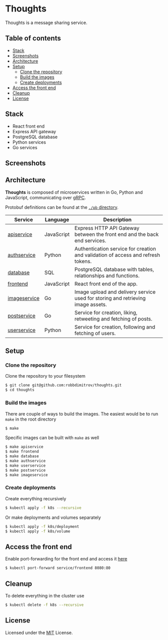 # Thoughts

Thoughts is a message sharing service.

## Table of contents

- [Stack](#stack)
- [Screenshots](#screenshots)
- [Architecture](#architecture)
- [Setup](#setup)
  - [Clone the repository](#clone-the-repository)
  - [Build the images](#build-the-images)
  - [Create deployments](#create-deployments)
- [Access the front end](#access-the-front-end)
- [Cleanup](#cleanup)
- [License](#license)

## Stack

- React front end
- Express API gateway
- PostgreSQL database
- Python services
- Go services

## Screenshots

## Architecture

**Thoughts** is composed of microservices written in Go, Python and JavaScript, communicating over [gRPC](https://github.com/grpc/grpc).

Protobuf definitions can be found at the [`./pb` directory](./pb).

| Service | Language | Description |
| --- | --- | --- |
| [apiservice](./src/apiservice) | JavaScript | Express HTTP API Gateway between the front end and the back end services. |
| [authservice](./src/authservice) | Python | Authentication service for creation and validation of access and refresh tokens. |
| [database](./src/database) | SQL | PostgreSQL database with tables, relationships and functions. |
| [frontend](./src/frontend) | JavaScript | React front end of the app. |
| [imageservice](./src/imageservice) | Go | Image upload and delivery service used for storing and retrieving image assets. |
| [postservice](./src/postservice) | Go | Service for creation, liking, retweeting and fetching of posts. |
| [userservice](./src/userservice) | Python | Service for creation, following and fetching of users. |

## Setup

### Clone the repository

Clone the repository to your filesystem

```sh
$ git clone git@github.com:robbdimitrov/thoughts.git
$ cd thoughts
```

### Build the images

There are couple of ways to build the images. The easiest would be to run `make` in the root directory

```sh
$ make
```

Specific images can be built with `make` as well

```sh
$ make apiservice
$ make frontend
$ make database
$ make authservice
$ make userservice
$ make postservice
$ make imageservice
```

### Create deployments

Create everything recursively

```sh
$ kubectl apply -f k8s --recursive
```

Or make deployments and volumes separately

```sh
$ kubectl apply -f k8s/deployment
$ kubectl apply -f k8s/volume
```

## Access the front end

Enable port-forwarding for the front end and access it [here](http://localhost:8080/)

```sh
$ kubectl port-forward service/frontend 8080:80
```

## Cleanup

To delete everything in the cluster use

```sh
$ kubectl delete -f k8s --recursive
```

## License

Licensed under the [MIT](LICENSE) License.
